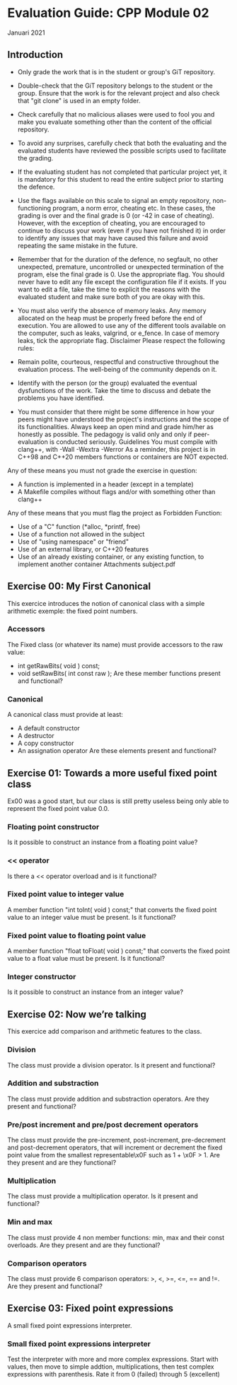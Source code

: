 # Evaluation Guide: CPP Module 02

Januari 2021

## Introduction
- Only grade the work that is in the student or group's
GiT repository.

- Double-check that the GiT repository belongs to the student
or the group. Ensure that the work is for the relevant project
and also check that "git clone" is used in an empty folder.

- Check carefully that no malicious aliases were used to fool you
and make you evaluate something other than the content of the
official repository.

- To avoid any surprises, carefully check that both the evaluating
and the evaluated students have reviewed the possible scripts used
to facilitate the grading.

- If the evaluating student has not completed that particular
project yet, it is mandatory for this student to read the
entire subject prior to starting the defence.

- Use the flags available on this scale to signal an empty repository,
non-functioning program, a norm error, cheating etc. In these cases,
the grading is over and the final grade is 0 (or -42 in case of
cheating). However, with the exception of cheating, you are
encouraged to continue to discuss your work (even if you have not
finished it) in order to identify any issues that may have caused
this failure and avoid repeating the same mistake in the future.

- Remember that for the duration of the defence, no segfault,
no other unexpected, premature, uncontrolled or unexpected
termination of the program, else the final grade is 0. Use the
appropriate flag.
You should never have to edit any file except the configuration file if it exists.
If you want to edit a file, take the time to explicit the reasons with the
evaluated student and make sure both of you are okay with this.

- You must also verify the absence of memory leaks. Any memory allocated on the heap must
be properly freed before the end of execution.
You are allowed to use any of the different tools available on the computer, such as
leaks, valgrind, or e_fence. In case of memory leaks, tick the appropriate flag.
Disclaimer
Please respect the following rules:

- Remain polite, courteous, respectful and constructive
throughout the evaluation process. The well-being of the community
depends on it.

- Identify with the person (or the group) evaluated the eventual
dysfunctions of the work. Take the time to discuss
and debate the problems you have identified.

- You must consider that there might be some difference in how your
peers might have understood the project's instructions and the
scope of its functionalities. Always keep an open mind and grade
him/her as honestly as possible. The pedagogy is valid only and
only if peer-evaluation is conducted seriously.
Guidelines
You must compile with clang++, with -Wall -Wextra -Werror
As a reminder, this project is in C++98 and C++20 members functions or containers are NOT expected.

Any of these means you must not grade the exercise in question:
- A function is implemented in a header (except in a template)
- A Makefile compiles without flags and/or with something other than clang++

Any of these means that you must flag the project as Forbidden Function:
- Use of a "C" function (*alloc, *printf, free)
- Use of a function not allowed in the subject
- Use of "using namespace" or "friend"
- Use of an external library, or C++20 features
- Use of an already existing container, or any existing function, to implement another container
Attachments
subject.pdf

## Exercise 00: My First Canonical
This exercice introduces the notion of canonical class with a simple arithmetic exemple: the fixed point numbers.

### Accessors
The Fixed class (or whatever its name) must provide accessors to
the raw value:
- int getRawBits( void ) const;
- void setRawBits(
int const raw );
Are these member functions present and functional?

### Canonical
A canonical class must provide at least:
- A default constructor
- A destructor
- A copy constructor
- An assignation operator
Are these elements present and functional?

## Exercise 01: Towards a more useful fixed point class
Ex00 was a good start, but our class is still pretty useless being only able to represent the fixed point value 0.0.

### Floating point constructor
Is it possible to construct an instance from a floating point value?

### << operator
Is there a << operator overload and is it functional?

### Fixed point value to integer value
A member function "int toInt( void ) const;" that converts the
fixed point value to an integer value must be present. Is it functional?

### Fixed point value to floating point value
A member function \"float toFloat( void ) const;\" that converts
the fixed point value to a float value must be present. Is it functional?

### Integer constructor
Is it possible to construct an instance from an integer value?

## Exercise 02: Now we’re talking
This exercice add comparison and arithmetic features to the class.

### Division
The class must provide a division operator. Is it present and functional?

### Addition and substraction
The class must provide addition and substraction operators. Are they present and functional?

### Pre/post increment and pre/post decrement operators
The class must provide the pre-increment, post-increment, pre-decrement
and post-decrement operators, that will increment or decrement the fixed point
value from the smallest representable\\x0F such as 1 + \\x0F > 1. Are they present
and are they functional?

### Multiplication
The class must provide a multiplication operator. Is it present and
functional?

### Min and max
The class must provide 4 non member functions: min, max and their const overloads. Are they present and are they functional?

### Comparison operators
The class must provide 6 comparison operators: \>, <, >=, <=, == and !=.
Are they present and functional?

## Exercise 03: Fixed point expressions
A small fixed point expressions interpreter.

### Small fixed point expressions interpreter
Test the interpreter with more and more complex expressions. Start
with values, then move to simple addtion, multiplications, then test complex
expressions with parenthesis.
Rate it from 0 (failed) through 5 (excellent)
